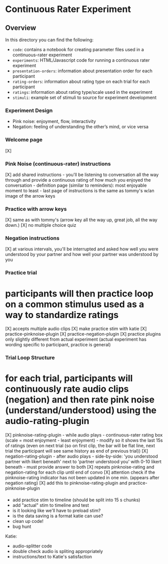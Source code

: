 # Continuous Rater Experiment

## Overview

In this directory you can find the following:
- ```code```: contains a notebook for creating parameter files used in a continuous-rater experiment
- ```experiments```: HTML/Javascript code for running a continuous rater experiment
- ```presentation-orders```: information about presentation order for each participant
- ```rating-orders```: information about rating type on each trial for each participant
- ```ratings```: information about rating type/scale used in the experiment
- ```stimuli```: example set of stimuli to source for experiment development


### Experiment Design
- Pink noise: enjoyment, flow, interactivity
- Negation: feeling of understanding the other’s mind, or vice versa


### Welcome page
[X] 

### Pink Noise (continuous-rater) instructions
[X] add shared instructions
    - you'll be listening to conversation all the way through and provide a continuous rating of how much you enjoyed the conversation
    - definition page (similar to reminders): most enjoyable moment to least
    - last page of instructions is the same as tommy's w/an image of the arrow keys

### Practice with arrow keys
[X] same as with tommy's (arrow key all the way up, great job, all the way down.)
[X] no multiple choice quiz

### Negation instructions
[X] at various intervals, you'll be interrupted and asked how well you were understood by your partner and how well your partner was understood by you

### Practice trial
# participants will then practice loop on a common stimulus used as a way to standardize ratings
[X] accepts multiple audio clips
[X] make practice stim with katie
[X] practice-pinknoise-plugin
[X] practice-negation-plugin
[X] practice plugins only slightly different from actual experiment (actual experiment has wording specific to participant, practice is general)

### Trial Loop Structure
# for each trial, participants will continuously rate audio clips (negation) and then rate pink noise (understand/understood) using the audio-rating-plugin
[X] pinknoise-rating-plugin
    - while audio plays
    - continuous-rater rating box (scale = most enjoyment - least enjoyment)
        - modify so it shows the last 15s of ratings (even on next trial (so on first clip, the bar will be flat line, next trial the participant will see same history as end of previous trial))
[X] negation-rating-plugin
    - after audio plays
        - side-by-side: 'you understood partner with likert beneath' next to 'partner understood you' with 0-10 likert beneath
        - must provide answer to both
[X] repeats pinknoise-rating and negation-rating for each clip until end of convo
[X] attention check if the pinknoise-rating indicator has not been updated in one min. (appears after negation rating)
    [X] add this to pinknoise-rating-plugin and practice-pinknoise-plugin


####
- add practice stim to timeline (should be split into 15 s chunks)
- add "actual" stim to timeline and test
- is it looking like we'll have to preload stim?
- is the data saving is a format katie can use?
- clean up code!
- bug hunt

Katie:
- audio-splitter code
- double check audio is spliting appropriately
- instructions/text to Katie's satisfaction

